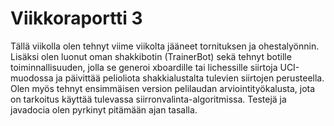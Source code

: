 # Viikkoraportti 3

Tällä viikolla olen tehnyt viime viikolta jääneet tornituksen ja ohestalyönnin. Lisäksi olen luonut oman shakkibotin (TrainerBot)
sekä tehnyt botille toiminnallisuuden, jolla se generoi xboardille tai lichessille siirtoja UCI-muodossa ja päivittää pelioliota
shakkialustalta tulevien siirtojen perusteella. Olen myös tehnyt ensimmäisen version pelilaudan arviointityökalusta, jota on 
tarkoitus käyttää tulevassa siirronvalinta-algoritmissa. Testejä ja javadocia olen pyrkinyt pitämään ajan tasalla.

